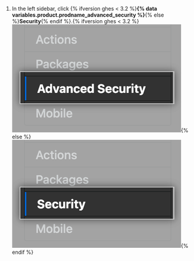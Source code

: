 1. In the left sidebar, click {% ifversion ghes < 3.2 %}**{% data variables.product.prodname_advanced_security %}**{% else %}**Security**{% endif %}.{% ifversion ghes < 3.2 %} ![Advanced Security sidebar](/assets/images/enterprise/management-console/sidebar-advanced-security.png){% else %}
![Security sidebar](/assets/images/enterprise/3.2/management-console/sidebar-security.png){% endif %}
